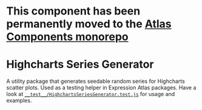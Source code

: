 # This component has been permanently moved to the [Atlas Components monorepo](https://github.com/ebi-gene-expression-group/atlas-components)

# Highcharts Series Generator

A utility package that generates seedable random series for Highcharts scatter plots. Used as a testing helper in
Expression Atlas packages. Have a look at [`__test__/HighchartsSeriesGenerator.test.js`](https://github.com/gxa/highcharts-series-generator/blob/master/__test__/HighchartsSeriesGenerator.test.js) for usage and examples.
